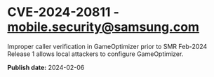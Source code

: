 # CVE-2024-20811 - mobile.security@samsung.com

Improper caller verification in GameOptimizer prior to SMR Feb-2024 Release 1 allows local attackers to configure GameOptimizer.

**Publish date:** 2024-02-06
